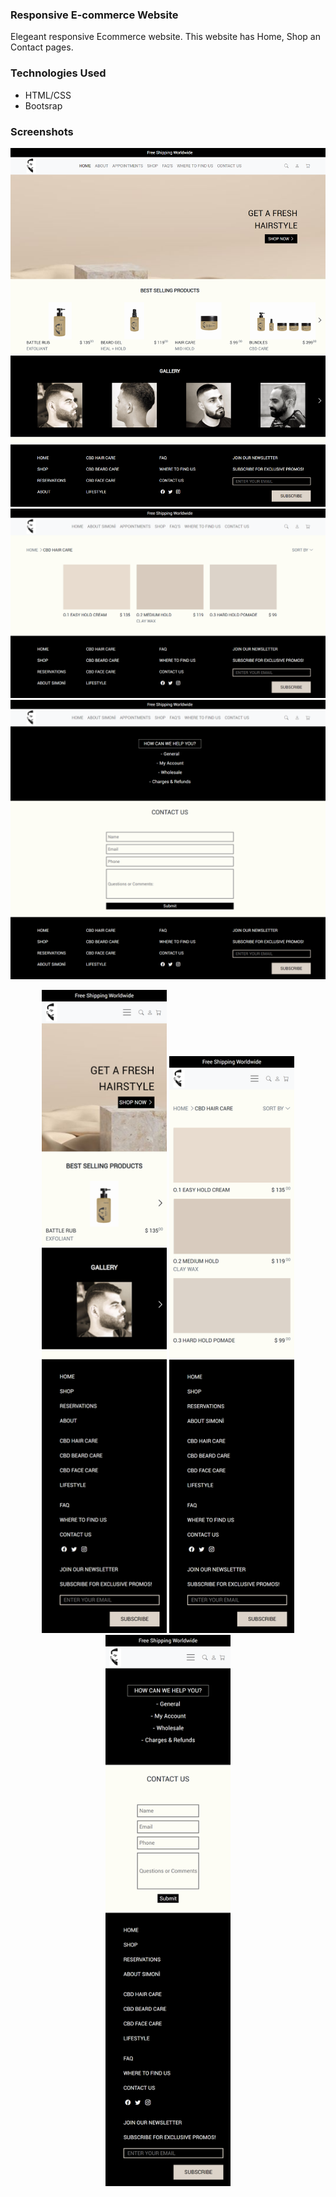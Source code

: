 ### Responsive E-commerce Website

Elegeant responsive Ecommerce website. This website has Home, Shop an Contact pages.

### Technologies Used

- HTML/CSS
- Bootsrap

### Screenshots

<p align="center">
  <img src="screens/Home Desktop.png" />
  <img src="screens/Shop Desktop.png" />
  <img src="screens/Contact Desktop.png" />
</p>
<p align="center">
  <img width="200px" src="screens/Home Mobile.png" />
  <img width="200px" src="screens/Shop Mobile.png" />
  <img width="200px" src="screens/Contact Mobile.png" />
</p>
